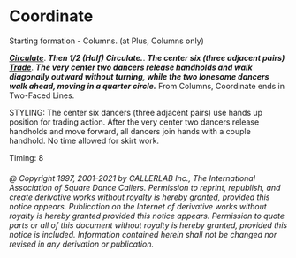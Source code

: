 
# Coordinate

Starting formation - Columns. (at Plus, Columns only)

***[Circulate](../b1/circulate.md)***.
***Then 1/2 (Half) Circulate.***.
***The center six (three adjacent
pairs) [Trade](../b2/trade.md)***.
***The very center two dancers release handholds and walk
diagonally outward without turning, while the two lonesome dancers
walk ahead, moving in a quarter circle.***
From Columns, Coordinate ends in Two-Faced Lines.

STYLING: The center six dancers (three adjacent pairs) use  hands up position for trading action. After the very center two dancers release handholds and move forward, all dancers join hands with a  couple handhold. No time allowed for skirt work.

Timing: 8

###### @ Copyright 1997, 2001-2021 by CALLERLAB Inc., The International Association of Square Dance Callers. Permission to reprint, republish, and create derivative works without royalty is hereby granted, provided this notice appears. Publication on the Internet of derivative works without royalty is hereby granted provided this notice appears. Permission to quote parts or all of this document without royalty is hereby granted, provided this notice is included. Information contained herein shall not be changed nor revised in any derivation or publication.
